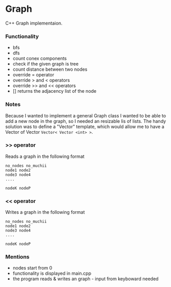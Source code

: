 # Graph 

C++ Graph implementaion. 


### Functionality

* bfs 
* dfs
* count conex components
* check if the given graph is tree
* count distance between two nodes
* override = operator
* override > and < operators
* override >> and << operators
* [] returns the adjacency list of the node

### Notes

Because I wanted to implement a general Graph class I wanted to be able to add a new node in the graph, so I needed an resizable lis of lists. The handy solution was to define a "Vector" template, which would allow me to have a Vector of Vector `Vector< Vector <int> >`.

### >> operator

Reads a graph in the following format 
```
no_nodes no_muchii
node1 node2
node3 node4  
....

nodeK nodeP
```


### << operator

Writes a graph in the following format 
```
no_nodes no_muchii
node1 node2
node3 node4  
....

nodeK nodeP
```

### Mentions 
* nodes start from 0 
* functionality is displayed in main.cpp
* the program reads & writes an graph - input from keyboward needed